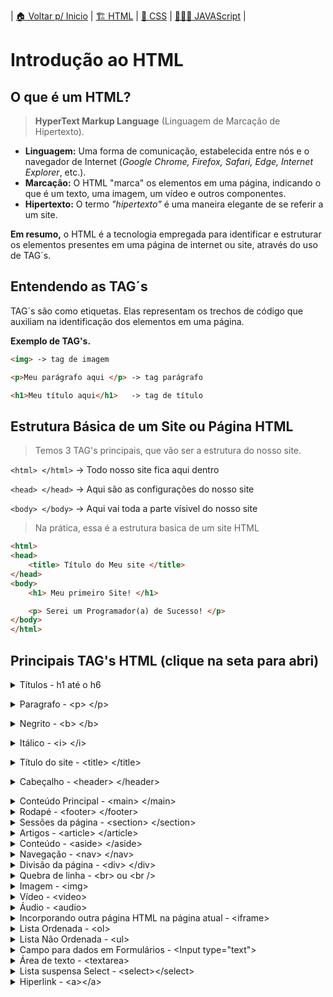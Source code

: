 | [🏠 Voltar p/ Inicio](../) | [🏗️ HTML](./html.md) | [💈 CSS](./css.md) | [👨🏻‍💻 JAVAScript](./js.md) |


# Introdução ao HTML
## O que é um HTML?
> **HyperText Markup Language** (Linguagem de Marcação de Hipertexto).

- **Linguagem:** Uma forma de comunicação, estabelecida entre nós e o navegador de Internet (*Google Chrome, Firefox, Safari, Edge, Internet Explorer*, etc.).
- **Marcação:** O HTML "marca" os elementos em uma página, indicando o que é um texto, uma imagem, um vídeo e outros componentes.
- **Hipertexto:** O termo *"hipertexto"* é uma maneira elegante de se referir a um site.

**Em resumo,** o HTML é a tecnologia empregada para identificar e estruturar os elementos presentes em uma página de internet ou site, através do uso de TAG´s.

## Entendendo as TAG´s
TAG´s são como etiquetas. Elas representam os trechos de código que auxiliam na identificação dos elementos em uma página.


**Exemplo de TAG's.**
```html	
<img> -> tag de imagem

<p>Meu parágrafo aqui </p> -> tag parágrafo 

<h1>Meu título aqui</h1>   -> tag de título
```

## Estrutura Básica de um Site ou Página HTML

> Temos 3 TAG's principais, que vão ser a estrutura do nosso site.

`<html> </html>`  -> Todo nosso site fica aqui dentro

`<head> </head>`  -> Aqui são as configurações do nosso site

`<body> </body>`  -> Aqui vai toda a parte vísivel do nosso site

> Na prática, essa é a estrutura basica de um site HTML

```html
<html> 
<head> 
	<title> Título do Meu site </title>
</head>
<body>
	<h1> Meu primeiro Site! </h1>

	<p> Serei um Programador(a) de Sucesso! </p>
</body>
</html>
```

## Principais TAG's HTML (clique na seta para abri)


<details>  <br>
<summary>Títulos - h1 até o h6</summary>

Em HTML, os títulos são categorizados de h1 a h6. O h1 representa o título de maior relevância na página, enquanto o h6 é atribuído aos títulos de menor importância.

<pre>
	<code>
&lt;h1&gt; Seu título H1 &lt;/h1&gt;
&lt;h2&gt; Seu título H2 &lt;/h2&gt;
&lt;h3&gt; Seu título H3 &lt;/h3&gt;
&lt;h4&gt; Seu título H4 &lt;/h4&gt;
&lt;h5&gt; Seu título H5 &lt;/h5&gt;
&lt;h6&gt; Seu título H6 &lt;/h6&gt;
	</code>
</pre>


  <br> </details>

<details>  <br>
<summary>Paragrafo - &lt;p&gt; &lt;/p&gt; </summary>

<pre>
	<code>
&lt;p&gt; Meu parágrafo, texto que você desejar... &lt;/p&gt;
	</code>
</pre>

  <br> </details>

<details>  <br>
<summary>Negrito - &lt;b&gt; &lt;/b&gt; </summary>

<pre>
	<code>
&lt;p&gt; Seu texto em &lt;b&gt;negrito&lt;/b&gt; ou &lt;strong&gt;Negrito&lt;strong&gt; &lt;/p&gt;
	</code>
</pre>

  <br> </details>


<details>  <br>
<summary>Itálico  - &lt;i&gt; &lt;/i&gt; </summary>


<pre>
	<code>
&lt;p&gt; Esse é o meu &lt;i&gt;texto em itálico&lt;/i&gt; &lt;/p&gt;
	</code>
</pre>

  <br> </details>


<details>  <br>
<summary>Título do site  - &lt;title&gt; &lt;/title&gt; </summary>


<pre>
	<code>
&lt;title&gt;Título do Meu site&lt;/title&gt;
	</code>
</pre>

  <br> </details>


<details>  <br>
<summary>Cabeçalho - &lt;header&gt; &lt;/header&gt; </summary>
Essa tag define um cabeçalho. Ou seja, tudo que estiver dentro dessa tag <code>&lt;header&gt;</code> faz parte de um cabeçalho e pode ser usado dentro de outras sessões. Também pode conter outros elementos dentro da tag, como uma logo, um formulário de pesquisa, e outros.

<pre>
	<code>
&lt;header&gt;
	&lt;h1&gt;Olá&lt;/h1&gt;
&lt;/header&gt;
	</code>
</pre>

  <br> </details>

<details>  <br>
<summary>Conteúdo Principal  - &lt;main&gt; &lt;/main&gt; </summary>
Essa tag representa o conteúdo principal do seu corpo, ou seja, o conteúdo principal do seu código. 
<pre>
	<code>
&lt;main&gt;
	&lt;h1&gt;Esse é um h1&lt;/h1&gt;
	&lt;h1&gt;Sou um parágrafo&lt;/h1&gt;
	&lt;h1&gt;Sou um botão&lt;/h1&gt;
	&lt;p&gt;Estamos todos dentro da tag main&lt;/p&gt;
&lt;/main&gt;
	</code>
</pre>
  <br> </details>


<details>  <br>
<summary>Rodapé - &lt;footer&gt; &lt;/footer&gt; </summary>
Essas tags definem um rodapé para a página, geralmente utilizadas no final da página; 
<pre>
	<code>
&lt;footer&gt;
	Algumas informações de copyright ou talvez alguma outra informação 
&lt;/footer&gt;
	</code>
</pre>
  <br> </details>

<details>  <br>
<summary>Sessões da página - &lt;section&gt; &lt;/section&gt; </summary>
Essa tag define uma sessão para sua página.
<pre>
	<code>
&lt;section&gt;
	&lt;h1&gt;Esse é um h1&lt;/h1&gt;
	&lt;p&gt;O resto do contéudo do seu site&lt;/p&gt;
&lt;/section&gt;
	</code>
</pre>
  <br> </details>

<details>  <br>
<summary>Artigos - &lt;article&gt; &lt;/article&gt; </summary>
Essa tag define um artigo da sua página. Ela é utilizada para separar o conteúdo da sua página. É mais utilizada para criação de blogs, um artigo de revista ou jornal, página de conteúdos e etc.
<pre>
	<code>
&lt;article&gt;
	&lt;h1&gt;Tema de Um Artigo&lt;/h1&gt;
	&lt;p&gt;O resto do contéudo do seu artigo&lt;/p&gt;
&lt;/article&gt;
&lt;article&gt;
	&lt;h1&gt;Tema do Segundo Artigo&lt;h1&gt;
	&lt;p&gt;
		O resto do contéudo do seu artigo asdsad asdasdsada erasdas asdeas asdasd adas asdasdsa dafedsa adsa asfsafeacsafa safasf afeasfsa a asdfas
	&lt;/p&gt;
&lt;/article&gt;
	...
	</code>
</pre>
  <br> </details>

<details>  <br>
<summary>Conteúdo  - &lt;aside&gt; &lt;/aside&gt; </summary>
A <code>&lt;aside&gt;</code> tag define algum conteúdo além do conteúdo em que é colocada. O conteúdo à parte deve estar indiretamente relacionado ao conteúdo principal.
<pre>
	<code>
&lt;p&gt;Texto qualquer para seu paragrafo&gt;	
&lt;aside&gt;
	&lt;h4&gt;Seu Titulo&lt;/h4&gt;
	&lt;p&gt;Texto qualquer para seu paragrafo&gt;
&lt;/aside&gt;
	</code>
</pre>
  <br> </details>

<details>  <br>
<summary>Navegação - &lt;nav&gt; &lt;/nav&gt; </summary>
Essa tag define um conteúdo de navegação. Por isso, é muito utilizado em conjunto com listas e na criação de menus. Ou seja, uma seção com links de navegação.
<pre>
	<code>	
&lt;nav&gt;
	&lt;ul&gt;
		&lt;li&gt;&lt;a href="#"&gt;Página Principal&lt;/a&gt;&lt;/li&gt;
		&lt;li&gt;&lt;a href="#"&gt;Sobre&lt;/a&gt;&lt;/li&gt;
		&lt;li&gt;&lt;a href="#"&gt;Contato&lt;/a&gt;&lt;/li&gt;
	&lt;/ul&gt;
&lt;/nav&gt;
	</code>
</pre>
  <br> </details>

<details>  <br>
<summary>Divisão da página  - &lt;div&gt; &lt;/div&gt; </summary>
Define uma divisão da página. Desta forma, funciona como um container para conteúdo da página. Uma vez que não possui um valor semântico, é muito utilizado para organizar melhor o conteúdo. 
<pre>
	<code>	
&lt;div&gt;
	&lt;p&gt;
		Qualquer tipo de conteúdo aqui. Como &lt;p&gt;, &lt;table&gt; &lt;h1&gt;. Você coloca o que desejar!
	&lt;/p&gt;
&lt;/div&gt;
	...
	</code>
</pre>
  <br> </details>

<details>  <br>
<summary>Quebra de linha - &lt;br&gt; ou &lt;br /&gt; </summary>
Essa tag não necessita de fechamento. Sua função é a quebra de linha.
<pre>
	<code>	
&lt;p&gt;Primeiro texto &lt;/p&gt; &lt;br&gt;
&lt;p&gt;Segundo texto &lt;/p&gt; &lt;br&gt;
&lt;p&gt;Terceiro texto &lt;/p&gt; &lt;br&gt;
	</code>
</pre>
  <br> </details>

<details>  <br>
<summary>Imagem - &lt;img&gt;</summary>
Tag para colocar imagem no seu código, esse tag não necessita de fechamento. 
<pre>
	<code>	
&lt;h1&gt;Seu Titulo&lt;/h1&gt;
&lt;img src="endereço-sua-foto.jpg" alt="descrição para a foto" &gt;
	</code>
</pre>
  <br> </details>

<details>  <br>
<summary>Vídeo  - &lt;video&gt;</summary>
É utilizado para incorporar conteúdo de vídeo em um documento HTML. Suporta os sequintes atributos: autoplay, controls, loop, poster, preload, src
<pre>
	<code>	
&lt;h1&gt;Meu vídeo&lt;/h1&gt;
&lt;video width="320" height="240" poster="imagemprevia.jpg" controls autoplay&gt;
&lt;source src="endereço-seu-video.mp4" type="video/mp4"&gt;
&lt;source src="endereço-seu-video.ogg" type="video/ogg"&gt;
Seu navegador não suporta a tag de vídeo.
&lt;/video&gt;
	</code>
</pre>
  <br> </details>


<details>  <br>
<summary>Áudio  - &lt;audio&gt;</summary>
É utilizado para incorporar conteúdo de vídeo em um documento HTML. Suporta os sequintes atributos: autoplay, controls, loop, muted, preload, src
<pre>
	<code>	
&lt;h1&gt;Meu Áudio&lt;/h1&gt;
&lt;audio controls autoplay&gt;
&lt;source src="endereço-seu-audio.mp3" type="audio/mp3"&gt;
&lt;source src="endereço-seu-audio.ogg" type="audio/ogg"&gt;
Seu navegador não suporta a tag de audio.
&lt;/video&gt;
	</code>
</pre>
  <br> </details>

<details>  <br>
<summary>Incorporando outra página HTML na página atual - &lt;iframe&gt;</summary>
A <code>&lt;iframe&gt;</code> tag especifica um quadro embutido. Um quadro embutido é usado para incorporar outro documento (site) no documento HTML atual.
<pre>
	<code>	
&lt;h1&gt;Exemplo de iframe adicionando o site da Globo:&lt;/h1&gt;
&lt;iframe src="https://www.globo.com/" title="Globo"&gt;
&lt;/iframe &gt;
	</code>
</pre>
  <br> </details>

<details>  <br>
<summary>Lista Ordenada - &lt;ol&gt;</summary>
Representa uma lista de itens ordenados, ordenadas que podem ser numéricas ou alfabéticas.
<pre>
	<code>	
&lt;ol&gt;
	&lt;li&gt;primeiro item&lt;/li &gt;
	&lt;li&gt;segundo item&lt;/li &gt;
	&lt;li&gt;terceiro item&lt;/li &gt;
&lt;/ol &gt;
	</code>
</pre>
  <br> </details>

<details>  <br>
<summary>Lista Não Ordenada - &lt;ul&gt;</summary>
Representa uma lista de itens não ordenados.
<pre>
	<code>	
&lt;ul&gt;
	&lt;li&gt;Café&lt;/li &gt;
	&lt;li&gt;Chá&lt;/li &gt;
	&lt;li&gt;Leite&lt;/li &gt;
&lt;/ul &gt;
	</code>
</pre>
  <br> </details>

<details>  <br>
<summary>Campo para dados em Formulários - &lt;Input type="text"&gt;</summary>
Campo onde você pode inserir dados. 
<pre>
	<code>	
	&lt;input  type="text"&gt;
	&lt;input  type="checkbox"&gt;
	&lt;input  type="date"&gt;
	etc...
	</code>
</pre>
Lista dos Tipos:

- text
- number
- url
- email
- password
- tel
- checkbox
- radio
- time
- date
- datetime-local
- month
- week
- color
- file
- hidden
- image
- range
- reset
- search
- submit
  <br> </details>

<details>  <br>
<summary>Área de texto - &lt;textarea&gt;</summary>
Geralmente é usado em um formulário para coletar entradas do usuário, como comentários ou revisões.
<pre>
	<code>	
&lt;form&gt;
	&lt;p&gt;&lt;label&gt;Porque eu quero ser um Programador(a):&lt;/label&gt;&lt;/p&gt;
	&lt;textarea rows="4" cols="50"&gt;Sua resposta aqui... &lt;/textarea&gt;
	&lt;br&gt;
	&lt;input  type="submit" value="Enviar"&gt;
&lt;/form&gt;
	</code>
</pre>
  <br> </details>

<details>  <br>
<summary>Lista suspensa Select - &lt;select&gt;&lt;/select&gt;</summary>
Essa tag é usada para criar uma lista suspensa, muito usado em formulários.
<pre>
	<code>	
&lt;form&gt;
	&lt;label for="cars"&gt;Escolha um carro:&lt;/label&gt;
	&lt;select&gt;
		&lt;option value="volvo"&gt;Volvo&lt;/select&gt;
		&lt;option value="audi"&gt;Audi&lt;/select&gt;
		&lt;option value="mecedes"&gt;Mercedes&lt;/select&gt;
		&lt;option value="porsche"&gt;Porsche&lt;/select&gt;
	&lt;/select&gt;
&lt;/form&gt;
	</code>
</pre>
  <br> </details>

<details>  <br>
<summary>Hiperlink - &lt;a&gt;&lt;/a&gt;</summary>
Define um hiperlink, que é usado para vincular de uma página a outra. O atributo mais importante do <code>&lt;a&gt;</code> elemento é o href atributo, que indica o destino do link.<br>
Atributos: target='_blank' >> abre em uma nova página
<pre>
	<code>	
&lt;a href="https://www.google.com"&gt;
	Clique aqui e vá para o Google
&lt;/a&gt;
	</code>
</pre>
  <br> </details>